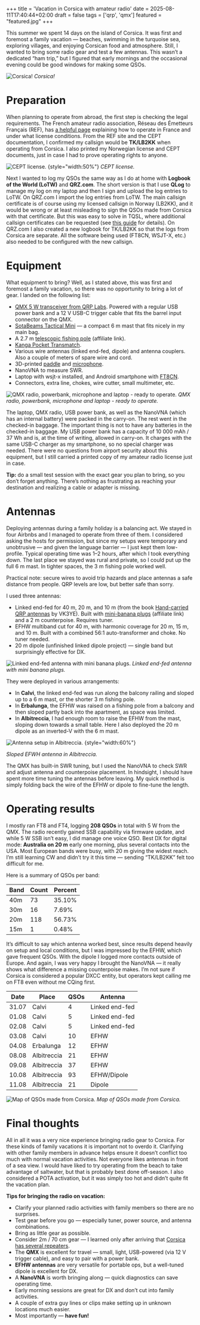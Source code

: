 +++
title = 'Vacation in Corsica with amateur radio'
date = 2025-08-11T17:40:44+02:00
draft = false
tags = ['qrp', 'qmx']
featured = "featured.jpg"
+++

This summer we spent 14 days on the island of Corsica. It was first and foremost a family vacation — beaches, swimming in the turquoise sea, exploring villages, and enjoying Corsican food and atmosphere.
Still, I wanted to bring some radio gear and test a few antennas. This wasn’t a dedicated “ham trip,” but I figured that early mornings and the occasional evening could be good windows for making some QSOs.

![Corsica!](sea_view.jpg)
_Corsica!_

# Preparation

When planning to operate from abroad, the first step is checking the legal requirements. The French amateur radio association, Réseau des Émetteurs Français (REF), has [a helpful page](https://web.r-e-f.org/operating-in-france/) explaining how to operate in France and under what license conditions. From the REF site and the CEPT documentation, I confirmed my callsign would be **TK/LB2KK** when operating from Corsica. I also printed my Norwegian license and CEPT documents, just in case I had to prove operating rights to anyone.

![CEPT license.](cept_license.jpg)
{style="width:50%"}
_CEPT license._

Next I wanted to log my QSOs the same way as I do at home with **Logbook of the World (LoTW)** and **QRZ.com**. The short version is that I use **QLog** to manage my log on my laptop and then I sign and upload the log entries to LoTW. On QRZ.com I import the log entries from LoTW. The main callsign certificate is of course using my licensed callsign in Norway (LB2KK), and it would be wrong or at least misleading to sign the QSOs made from Corsica with that certificate. But this was easy to solve in TQSL, where additional callsign certificates can be requested (see [this guide](https://g1ybb.uk/portable-and-alternate-callsigns-on-lotw/) for details). On QRZ.com I also created a new logbook for TK/LB2KK so that the logs from Corsica are separate.
All the software being used (FT8CN, WSJT-X, etc.) also needed to be configured with the new callsign.

# Equipment

What equipment to bring? Well, as I stated above, this was first and foremost a family vacation, so there was no opportunity to bring a lot of gear. I landed on the following list:

* [QMX 5 W transceiver from QRP Labs](https://qrp-labs.com/qmx.html). Powered with a regular USB power bank and a 12 V USB-C trigger cable that fits the barrel input connector on the QMX.
* [SotaBeams Tactical Mini](https://www.sotabeams.co.uk/tactical-mini-compact-ultra-portable-6-m-19-6-ft-mast/) — a compact 6 m mast that fits nicely in my main bag.
* A 2.7 m [telescopic fishing pole](https://s.click.aliexpress.com/e/_onwfvrj) (affiliate link).
* [Kanga Pocket Transmatch](https://www.kanga-products.co.uk/ourshop/prod_7635987-QRP-Pocket-Transmatch.html).
* Various wire antennas (linked end-fed, dipole) and antenna couplers. Also a couple of meters of spare wire and cord.
* 3D-printed [paddle](https://www.printables.com/model/653813-iambic-cw-morse-code-paddle-by-km4cft) and [microphone](https://www.printables.com/model/320559-mini-microphone-for-qmx-trusdx-usdx-kx2-and-kx3).
* NanoVNA to measure SWR.
* Laptop with wsjt-x installed, and Android smartphone with [FT8CN](https://github.com/N0BOY/FT8CN).
* Connectors, extra line, chokes, wire cutter, small multimeter, etc.

![QMX radio, powerbank, microphone and laptop - ready to operate.](equipment.jpg)
_QMX radio, powerbank, microphone and laptop - ready to operate._

The laptop, QMX radio, USB power bank, as well as the NanoVNA (which has an internal battery) were packed in the carry-on. The rest went in the checked-in baggage. The important thing is not to have any batteries in the checked-in baggage. My USB power bank has a capacity of 10 000 mAh / 37 Wh and is, at the time of writing, allowed in carry-on. It charges with the same USB-C charger as my smartphone, so no special charger was needed.
There were no questions from airport security about this equipment, but I still carried a printed copy of my amateur radio license just in case.

**Tip:** do a small test session with the exact gear you plan to bring, so you don’t forget anything. There’s nothing as frustrating as reaching your destination and realizing a cable or adapter is missing.

# Antennas

Deploying antennas during a family holiday is a balancing act. We stayed in four Airbnbs and I managed to operate from three of them. I considered asking the hosts for permission, but since my setups were temporary and unobtrusive — and given the language barrier — I just kept them low-profile.
Typical operating time was 1–2 hours, after which I took everything down. The last place we stayed was rural and private, so I could put up the full 6 m mast. In tighter spaces, the 3 m fishing pole worked well.

Practical note: secure wires to avoid trip hazards and place antennas a safe distance from people. QRP levels are low, but better safe than sorry.

I used three antennas:

* Linked end-fed for 40 m, 20 m, and 10 m (from the book [Hand-carried QRP antennas](https://books.vk3ye.com/handqrp.htm) by VK3YE). Built with [mini-banana plugs](https://s.click.aliexpress.com/e/_oEqbvaZ) (affiliate link) and a 2 m counterpoise. Requires tuner.
* EFHW multiband cut for 40 m, with harmonic coverage for 20 m, 15 m, and 10 m. Built with a combined 56:1 auto-transformer and choke. No tuner needed.
* 20 m dipole (unfinished linked dipole project) — single band but surprisingly effective for DX.

![Linked end-fed antenna with mini banana plugs.](linked_end_fed.jpg)
_Linked end-fed antenna with mini banana plugs._

They were deployed in various arrangements:

* In **Calvi**, the linked end-fed was run along the balcony railing and sloped up to a 6 m mast, or the shorter 3 m fishing pole.
* In **Erbalunga**, the EFHW was raised on a fishing pole from a balcony and then sloped partly back into the apartment, as space was limited.
* In **Albitreccia**, I had enough room to raise the EFHW from the mast, sloping down towards a small table. Here I also deployed the 20 m dipole as an inverted-V with the 6 m mast.

![Antenna setup in Albitreccia.](antenna.jpg)
{style="width:60%"}

_Sloped EFWH antenna in Albitreccia._

The QMX has built-in SWR tuning, but I used the NanoVNA to check SWR and adjust antenna and counterpoise placement. In hindsight, I should have spent more time tuning the antennas before leaving. My quick method is simply folding back the wire of the EFHW or dipole to fine-tune the length.

# Operating results

I mostly ran FT8 and FT4, logging **208 QSOs** in total with 5 W from the QMX. The radio recently gained SSB capability via firmware update, and while 5 W SSB isn’t easy, I did manage one voice QSO.
Best DX for digital mode: **Australia on 20 m** early one morning, plus several contacts into the USA. Most European bands were busy, with 20 m giving the widest reach. I’m still learning CW and didn’t try it this time — sending “TK/LB2KK” felt too difficult for me.

Here is a summary of QSOs per band:

| Band | Count | Percent |
|------|-------|---------|
| 40m  | 73    | 35.10%  |
| 30m  | 16    | 7.69%   |
| 20m  | 118   | 56.73%  |
| 15m  | 1     | 0.48%   |

It’s difficult to say which antenna worked best, since results depend heavily on setup and local conditions, but I was impressed by the EFHW, which gave frequent QSOs. With the dipole I logged more contacts outside of Europe. And again, I was very happy I brought the NanoVNA — it really shows what difference a missing counterpoise makes.
I’m not sure if Corsica is considered a popular DXCC entity, but operators kept calling me on FT8 even without me CQing first.

| Date  | Place       | QSOs | Antenna        |
|-------|-------------|------|----------------|
| 31.07 | Calvi       | 4    | Linked end-fed |
| 01.08 | Calvi       | 5    | Linked end-fed |
| 02.08 | Calvi       | 5    | Linked end-fed |
| 03.08 | Calvi       | 10   | EFHW           |
| 04.08 | Erbalunga   | 12   | EFHW           |
| 08.08 | Albitreccia | 21   | EFHW           |
| 09.08 | Albitreccia | 37   | EFHW           |
| 10.08 | Albitreccia | 93   | EFHW/Dipole    |
| 11.08 | Albitreccia | 21   | Dipole         |

![Map of QSOs made from Corsica.](map_of_qsos.png)
_Map of QSOs made from Corsica._

# Final thoughts

All in all it was a very nice experience bringing radio gear to Corsica. For these kinds of family vacations it is important not to overdo it. Clarifying with other family members in advance helps ensure it doesn’t conflict too much with normal vacation activities. Not everyone likes antennas in front of a sea view.
I would have liked to try operating from the beach to take advantage of saltwater, but that is probably best done off-season. I also considered a POTA activation, but it was simply too hot and didn’t quite fit the vacation plan.

**Tips for bringing the radio on vacation:**

* Clarify your planned radio activities with family members so there are no surprises.
* Test gear before you go — especially tuner, power source, and antenna combinations.
* Bring as little gear as possible.
* Consider 2m / 70 cm gear — I learned only after arriving that [Corsica has several repeaters](https://www.radioamateur.tk/index.php/en/).
* The **QMX** is excellent for travel — small, light, USB-powered (via 12 V trigger cable), and easy to pair with a power bank.
* **EFHW antennas** are very versatile for portable ops, but a well-tuned dipole is excellent for DX.
* A **NanoVNA** is worth bringing along — quick diagnostics can save operating time.
* Early morning sessions are great for DX and don’t cut into family activities.
* A couple of extra guy lines or clips make setting up in unknown locations much easier.
* Most importantly — **have fun!**
